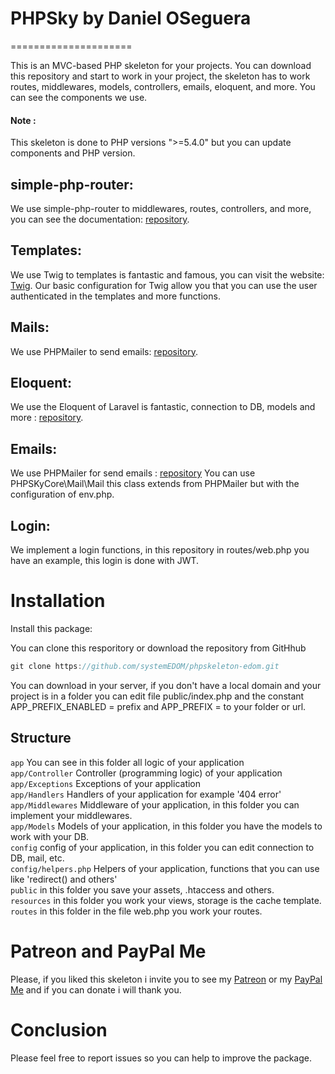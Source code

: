 # PHPSky by Daniel OSeguera
=====================

This is an MVC-based PHP skeleton for your projects. You can download this repository and start to work in your project, the skeleton has to work routes, middlewares, models, controllers, emails, eloquent, and more. You can see the components we use.

#### Note :
This skeleton is done to PHP versions ">=5.4.0" but you can update components and PHP version.

## simple-php-router:
We use simple-php-router to middlewares, routes, controllers, and more, you can see the documentation: <a href='https://github.com/skipperbent/simple-php-router'>repository</a>.

## Templates:
We use Twig to templates is fantastic and famous, you can visit the website: <a href='https://twig.symfony.com/'>Twig</a>. Our basic configuration for Twig allow you that you can use the user authenticated in the templates and more functions.

## Mails:
We use PHPMailer to send emails: <a href='https://github.com/PHPMailer/PHPMailer'>repository</a>.

## Eloquent:
We use the Eloquent of Laravel is fantastic, connection to DB, models and more : <a href='https://github.com/illuminate/database'>repository</a>.

## Emails:
We use PHPMailer for send emails : <a href='https://github.com/PHPMailer/PHPMailer'>repository</a> You can use PHPSKyCore\Mail\Mail this class extends from PHPMailer but with the configuration of env.php.

## Login:
We implement a login functions, in this repository in routes/web.php you have an example, this login is done with JWT.

Installation
=============
Install this package:

You can clone this resporitory or download the repository from GitHhub

```js
git clone https://github.com/systemEDOM/phpskeleton-edom.git
```

You can download in your server, if you don't have a local domain and your project is in a folder you can edit file public/index.php and the constant APP_PREFIX_ENABLED = prefix and APP_PREFIX = to your folder or url.

## Structure
`app` You can see in this folder all logic of your application <br>
`app/Controller` Controller (programming logic) of your application <br>
`app/Exceptions` Exceptions of your application <br>
`app/Handlers` Handlers of your application for example '404 error' <br>
`app/Middlewares` Middleware of your application, in this folder you can implement your middlewares. <br>
`app/Models` Models of your application, in this folder you have the models to work with your DB. <br>
`config` config of your application, in this folder you can edit connection to DB, mail, etc. <br>
`config/helpers.php` Helpers of your application, functions that you can use like 'redirect() and others' <br>
`public` in this folder you save your assets, .htaccess and others. <br>
`resources` in this folder you work your views, storage is the cache template. <br>
`routes` in this folder in the file web.php you work your routes. <br>

Patreon and PayPal Me
==========
Please, if you liked this skeleton i invite you to see my <a href="https://www.patreon.com/sysedom">Patreon</a> or my <a href="https://www.paypal.me/sysedom?locale.x=es_XC">PayPal Me</a> and if you can donate i will thank you.

Conclusion
==========
Please feel free to report issues so you can help to improve the package.